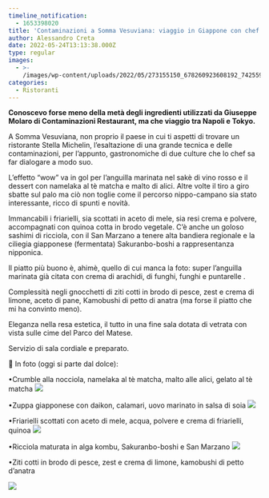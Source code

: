 ```yaml
---
timeline_notification:
  - 1653398020
title: 'Contaminazioni a Somma Vesuviana: viaggio in Giappone con chef Molaro'
author: Alessandro Creta
date: 2022-05-24T13:13:38.000Z
type: regular
images:
  - >-
    /images/wp-content/uploads/2022/05/273155150_678260923608192_7425590022097520982_n-2.webp
categories:
  - Ristoranti
---
```


**Conoscevo forse meno della metà degli ingredienti utilizzati da Giuseppe Molaro di Contaminazioni Restaurant, ma che viaggio tra Napoli e Tokyo.**

A Somma Vesuviana, non proprio il paese in cui ti aspetti di trovare un ristorante Stella Michelin, l’esaltazione di una grande tecnica e delle contaminazioni, per l’appunto, gastronomiche di due culture che lo chef sa far dialogare a modo suo.

L’effetto “wow” va in gol per l’anguilla marinata nel sakè di vino rosso e il dessert con namelaka al tè matcha e malto di alici. Altre volte il tiro a giro sbatte sul palo ma ciò non toglie come il percorso nippo-campano sia stato interessante, ricco di spunti e novità.

Immancabili i friarielli, sia scottati in aceto di mele, sia resi crema e polvere, accompagnati con quinoa cotta in brodo vegetale. C’è anche un goloso sashimi di ricciola, con il San Marzano a tenere alta bandiera regionale e la ciliegia giapponese (fermentata) Sakuranbo-boshi a rappresentanza nipponica. 

Il piatto più buono è, ahimè, quello di cui manca la foto: super l’anguilla marinata già citata con crema di arachidi, di funghi, funghi e puntarelle .

Complessità negli gnocchetti di ziti cotti in brodo di pesce, zest e crema di limone, aceto di pane, Kamobushi di petto di anatra (ma forse il piatto che mi ha convinto meno).

Eleganza nella resa estetica, il tutto in una fine sala dotata di vetrata con vista sulle cime del Parco del Matese.

Servizio di sala cordiale e preparato. 

📸 In foto (oggi si parte dal dolce):

•Crumble alla nocciola, namelaka al tè matcha, malto alle alici, gelato al tè matcha
![](/images/wp-content/uploads/2022/05/272883807\_678260726941545\_1834819932706870390\_n.webp)

•Zuppa giapponese con daikon, calamari, uovo marinato in salsa di soia
![](/images/wp-content/uploads/2022/05/273112624\_678260943608190\_482646331511851056\_n.webp)

•Friarielli scottati con aceto di mele, acqua, polvere e crema di friarielli, quinoa
![](/images/wp-content/uploads/2022/05/273148244\_678260910274860\_7947950724744113447\_n.webp)

•Ricciola maturata in alga kombu, Sakuranbo-boshi e San Marzano
![](/images/wp-content/uploads/2022/05/273155150\_678260923608192\_7425590022097520982\_n-1.webp)

•Ziti cotti in brodo di pesce, zest e crema di limone, kamobushi di petto d’anatra

![](/images/wp-content/uploads/2022/05/273040461\_678260933608191\_7811398013487950823\_n-2.webp)
